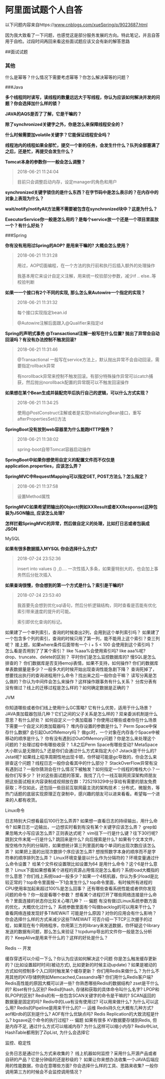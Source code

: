 # 阿里面试题个人自答

以下问题内容来自https://www.cnblogs.com/xueSpring/p/9023687.html

因为我大致看了一下问题，也感觉这是部分服务发展的方向。特此笔记，并且自答用于自检。过段时间再回来看这些面试题应该又会有新的解答思路



##面试试题

### 其他

什么是幂等？什么情况下需要考虑幂等？你怎么解决幂等的问题？



###Java

**多个线程同时读写，读线程的数量远远大于写线程，你认为应该如何解决并发的问题？你会选择加什么样的锁？**



**JAVA的AQS是否了了解，它是干嘛的？**



**除了synchronized关键字之外，你是怎么来保障线程安全的？**



**什么时候需要加volatile关键字？它能保证线程安全吗？**



**线程池内的线程如果全部忙，提交一个新的任务，会发生什什么？队列全部塞满了之后，还是忙，再提交会发生什么？**



**Tomcat本身的参数你⼀一般会怎么调整？**

> 2018-06-21 11:24:04
>
> 目前只会调整启动内存，设定manager的角色和用户



**synchronized关键字锁住的是什么东西？在字节码中是怎么表示的？在内存中的对象上表现为什么？**



**wait/notify/notifyAll方法需不需要被包含在synchronized块中？这是为什么？**



**ExecutorService你一般是怎么用的？是每个service放一个还是一个项目里面放一个？有什么好处？**



###Spring

**你有没有⽤用过Spring的AOP? 是用来干嘛的? 大概会怎么使用？**

> 2018-06-21 11:31:28
>
> 用过，AOP切面编程，在一个方法的执行前和执行后插入额外的处理操作
>
> 我基本用它来设计自定义注解，用来统一校验部分参数，减少if .. else..等校验判断



**如果⼀一个接口有2个不同的实现, 那么怎么来Autowire一个指定的实现？**

>2018-06-21 11:31:32
>
>每个接口实现指定bean.id
>
>@Autowire注解后面跟入@Qualifier来指定id



**Spring的声明式事务 @Transactional注解一般写在什么位置? 抛出了异常会自动回滚吗？有没有办法控制不触发回滚?**

> 2018-06-21 11:31:46
>
> @Transactional 一般写在service方法上，默认抛出异常不会自动回滚，需要指定rollback异常
>
> 有norollback异常来控制不触发回滚。有部分特殊操作异常可以catch捕获，然后抛出norollback配置的异常既可以不触发回滚操作



**如果想在某个Bean生成并装配完毕后执行自己的逻辑，可以什么方式实现？**

>2018-06-21 11:34:25
>
>使用@PostConstruct注解或者是实现InitializingBean接口，重写afterPropertiesSet()方法



**SpringBoot没有放到web容器里为什么能跑HTTP服务？**

> 2018-06-21 11:38:02
>
> spring-boot自带Tomcat容器启动操作



**SpringBoot中如果你想使用自定义的配置文件而不仅仅是application.properties，应该怎么弄？**



**SpringMVC中RequestMapping可以指定GET, POST方法么？怎么指定？**

> 2018-06-21 11:37:58
>
> 设置Method属性



**SpringMVC如果希望把输出的Object(例如XXResult或者XXResponse)这种包装为JSON输出, 应该怎么处理?**



**怎样拦截SpringMVC的异常，然后做自定义的处理，比如打日志或者包装成JSON**



MySQL

**如果有很多数据插入MYSQL 你会选择什么方式?**

> 2018-07-24 23:52:36
>
> insert into values () ,().... 一次性插入多条，如果量特别大的，也会加上事务然后分批次插入



**如果查询很慢，你会想到的第一个方式是什么？索引是干嘛的?**

> 2018-07-24 23:53:40
>
> 我首要先会想到优化sql语句，然后分析逻辑结构，同时查看是否能有优化索引带来速度的提升的可能。
>
> 索引即优化查询的标记。

如果建了一个单列索引，查询的时候查出2列，会用到这个单列索引吗？
如果建了一个包含多个列的索引，查询的时候只用了第一列，能不能用上这个索引？查三列呢？
接上题，如果where条件后面带有一个 i + 5 < 100 会使用到这个索引吗？
怎么看是否用到了了某个索引？
like %aaa%会使用索引吗? like aaa%呢?
drop、truncate、delete的区别？
平时你们是怎么监控数据库的? 慢SQL是怎么排查的？
你们数据库是否支持emoji表情，如果不支持，如何操作?
你们的数据库单表数据量是多少？一般多大的时候开始出现查询性能急剧下降？
查询死掉了，想要找出执行的查询进程用什么命令？找出来之后一般你会干嘛？
读写分离是怎么做的？你认为中间件会怎么来操作？这样操作跟事务有什么关系？
分库分表有没有做过？线上的迁移过程是怎么样的？如何确定数据是正确的？

JVM

你知道哪些或者你们线上使用什么GC策略? 它有什么优势，适用于什么场景？
JAVA类加载器包括几种？它们之间的父子关系是怎么样的？双亲委派机制是什么意思？有什么好处？
如何自定义一个类加载器？你使用过哪些或者你在什么场景下需要一个自定义的类加载器吗？
堆内存设置的参数是什么？
Perm Space中保存什么数据? 会引起OutOfMemory吗？
做gc时，一个对象在内存各个Space中被移动的顺序是什么？
你有没有遇到过OutOfMemory问题？你是怎么来处理这个问题的？处理过程中有哪些收获？
1.8之后Perm Space有哪些变动? MetaSpace大小默认是无限的么? 还是你们会通过什么方式来指定大小?
Jstack是干什么的? Jstat呢? 如果线上程序周期性地出现卡顿，你怀疑可能是gc导致的，你会怎么来排查这个问题？线程日志一般你会看其中的什么部分？
StackOverFlow异常有没有遇到过？一般你猜测会在什么情况下被触发？如何指定一个线程的堆栈大小？一般你们写多少？
针对这些面试题的答案，我找了几个一线互联网资深架构师朋友把这些面试相关内容录制成视频放在群：725219329中分享给有需要的朋友免费获取；不仅如此，还包括一些目前互联网最主流的架构技术：分布式，微服务，等热门话题的底层实现原理正在录制中，感兴趣的朋友可以进来看看。希望每一个进来的人都有收货。

Linux命令

日志特别大只想看最后100行怎么弄弄? 如果想一直看日志的持续输出，用什么命令?
如果日志一边输出，一边想实时看到有没有某个关键字应该怎么弄？
grep如果忽略大小写应该怎么弄? 正则表达式呢？
vim往下一行是什么键？往下30行呢? 跳到文件末尾一行是什么? 跳回来是什么? 向后搜索是什么?
如果有个文本文件，按空格作为列的分隔符，如果想统计第三列里面的每个单词的出现次数应该怎么弄？
如果把上面的出现次数排个序应该怎么弄? 想按照数字本身的顺序而不是字符串的顺序排列怎么弄？
Linux环境变量是以什么作为分隔符的？环境变量通过什么命令设置？
给某个文件权设置限比如设置为64 是用什么命令？这个6是什么意思？
Linux下面如果想看某个进程的资源占用情况是怎么看的？系统load大概指的什么意思？你们线上系统load一般多少？如果一个4核机器，你认为多少load是比较正常的？top命令里面按一下1会发生什么?
top命令里面，有时候所有进程的CPU使用率加起来超过100%是怎么回事？
还有哪些查看系统性能或者供你发现问题的命令？你一般是看哪个参数？
想看某个进程打开了哪些网络连接是什么命令？里面连接的状态你比较关心哪几种？ -- 偏题
有没有做过Linux系统参数方面的优化，大概优化过什么？
系统参数里面有个叫做backlog的可以用来干什么？
查看网络连接发现好多TIMEWAIT 可能是什么原因？对你的应用会有什么影响？你会选择什么样的方式来减少这些TIMEWAIT
可否介绍一下TCP三次握手的过程，如果现在有个网络程序，你用第三方的library来发送数据，你怀疑这个library发送的数据有问题，那么怎么来验证？tcpdump导出的文件你一般是怎么分析的？
KeepAlive是用来干什么的？这样的好处是什么？

Redis -- 开发

缓存穿透可以介绍一下么？你认为应该如何解决这个问题
你是怎么触发缓存更新的？(比如设置超时时间(被动方式), 比如更新的时候主动update)？如果是被动的方式如何控制多个入口同时触发某个缓存更新？
你们用Redis来做什么？为什么不用其他的KV存储例例如Memcached,Cassandra等?
你们用什么Redis客户端? Redis高性能的原因大概可以讲一些?
你熟悉哪些Redis的数据结构? zset是干什么的? 和set有什么区别?
Redis的hash, 存储和获取的具体命令叫什么名字?
LPOP和BLPOP的区别?
Redis的有一些包含SCAN关键字的命令是干嘛的? SCAN返回的数据量是固定的吗?
Redis中的Lua有没有使用过? 可以用来做什么? 为什么可以这么用?
Redis的Pipeline是用来干什么的? -- 运维
Redis持久化大概有几种方式? aof和rdb的区别是什么? AOF有什么优缺点吗?
Redis Replication的大致流程是什么? bgsave这个命令的执行过程? -- 偏题
如果有很多 KV数据要存储到Redis, 但是内存不足, 通过什么方式可以缩减内存? 为什么这样可以缩小内存?
Redis中List, HashTable都用到了ZipList, 为什么会选择它

监控、稳定性

业务日志是通过什么方式来收集的？
线上机器如何监控？采用什么开源产品或者自研的产品？它是分钟级的还是秒级的？
如果让你来想办法收集一个JAVA后端应用的性能数据，你会在意哪些方面? 你会选择什么样的工具、思路来收集?
一般你调用第三方的时候会不会监控调用情况？